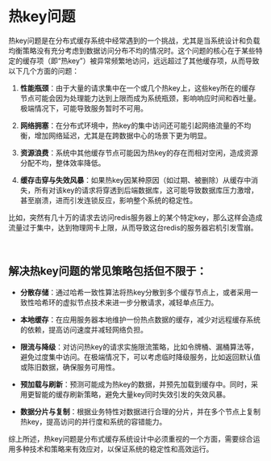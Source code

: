 # 热key问题

热key问题是在分布式缓存系统中经常遇到的一个挑战，尤其是当系统设计和负载均衡策略没有充分考虑到数据访问分布不均的情况时。这个问题的核心在于某些特定的缓存项（即“热key”）被异常频繁地访问，远远超过了其他缓存项，从而导致以下几个方面的问题：

1. **性能瓶颈**：由于大量的请求集中在一个或几个热key上，这些key所在的缓存节点可能会因为处理能力达到上限而成为系统瓶颈，影响响应时间和吞吐量。极端情况下，可能导致服务暂时不可用。

2. **网络拥塞**：在分布式环境中，热key的集中访问还可能引起网络流量的不均衡，增加网络延迟，尤其是在跨数据中心的场景下更为明显。

3. **资源浪费**：系统中其他缓存节点可能因为热key的存在而相对空闲，造成资源分配不均，整体效率降低。

4. **缓存击穿与失效风暴**：如果热key因某种原因（如过期、被删除）从缓存中消失，所有对该key的请求将穿透到后端数据库，这可能导致数据库压力激增，甚至崩溃，进而引发连锁反应，影响整个系统的稳定性。

比如，突然有几十万的请求去访问redis服务器上的某个特定key，那么这样会造成流量过于集中，达到物理网卡上限，从而导致这台redis的服务器宕机引发雪崩。

<br>

## 解决热key问题的常见策略包括但不限于：

- **分散存储**：通过哈希一致性算法将热key分散到多个缓存节点上，或者采用一致性哈希环的虚拟节点技术来进一步分散请求，减轻单点压力。

- **本地缓存**：在应用服务器本地维护一份热点数据的缓存，减少对远程缓存系统的依赖，提高访问速度并减轻网络负担。

- **限流与降级**：对访问热key的请求实施限流策略，比如令牌桶、漏桶算法等，避免过度集中访问。在极端情况下，可以考虑临时降级服务，比如返回默认值或陈旧数据，确保服务可用性。

- **预加载与刷新**：预测可能成为热key的数据，并预先加载到缓存中。同时，采用更智能的缓存刷新策略，避免大量key同时失效引发的失效风暴。

- **数据分片与复制**：根据业务特性对数据进行合理的分片，并在多个节点上复制热key，提高访问的并行度和系统的容错能力。

综上所述，热key问题是分布式缓存系统设计中必须重视的一个方面，需要综合运用多种技术和策略来有效应对，以保证系统的稳定性和高效运行。